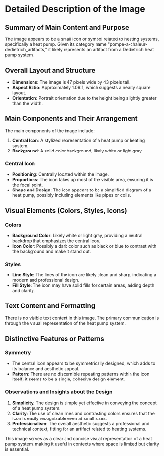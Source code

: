 # Detailed Description of the Image

## Summary of Main Content and Purpose

The image appears to be a small icon or symbol related to heating systems, specifically a heat pump. Given its category name "pompe-a-chaleur-dedietrich_artifacts," it likely represents an artifact from a Dedietrich heat pump system.

## Overall Layout and Structure

- **Dimensions**: The image is 47 pixels wide by 43 pixels tall.
- **Aspect Ratio**: Approximately 1.09:1, which suggests a nearly square layout.
- **Orientation**: Portrait orientation due to the height being slightly greater than the width.

## Main Components and Their Arrangement

The main components of the image include:
1. **Central Icon**: A stylized representation of a heat pump or heating system.
2. **Background**: A solid color background, likely white or light gray.

### Central Icon
- **Positioning**: Centrally located within the image.
- **Proportions**: The icon takes up most of the visible area, ensuring it is the focal point.
- **Shape and Design**: The icon appears to be a simplified diagram of a heat pump, possibly including elements like pipes or coils.

## Visual Elements (Colors, Styles, Icons)

### Colors
- **Background Color**: Likely white or light gray, providing a neutral backdrop that emphasizes the central icon.
- **Icon Color**: Possibly a dark color such as black or blue to contrast with the background and make it stand out.

### Styles
- **Line Style**: The lines of the icon are likely clean and sharp, indicating a modern and professional design.
- **Fill Style**: The icon may have solid fills for certain areas, adding depth and clarity.

## Text Content and Formatting

There is no visible text content in this image. The primary communication is through the visual representation of the heat pump system.

## Distinctive Features or Patterns

### Symmetry
- The central icon appears to be symmetrically designed, which adds to its balance and aesthetic appeal.
- **Pattern**: There are no discernible repeating patterns within the icon itself; it seems to be a single, cohesive design element.

### Observations and Insights about the Design

1. **Simplicity**: The design is simple yet effective in conveying the concept of a heat pump system.
2. **Clarity**: The use of clean lines and contrasting colors ensures that the icon is easily recognizable even at small sizes.
3. **Professionalism**: The overall aesthetic suggests a professional and technical context, fitting for an artifact related to heating systems.

This image serves as a clear and concise visual representation of a heat pump system, making it useful in contexts where space is limited but clarity is essential.